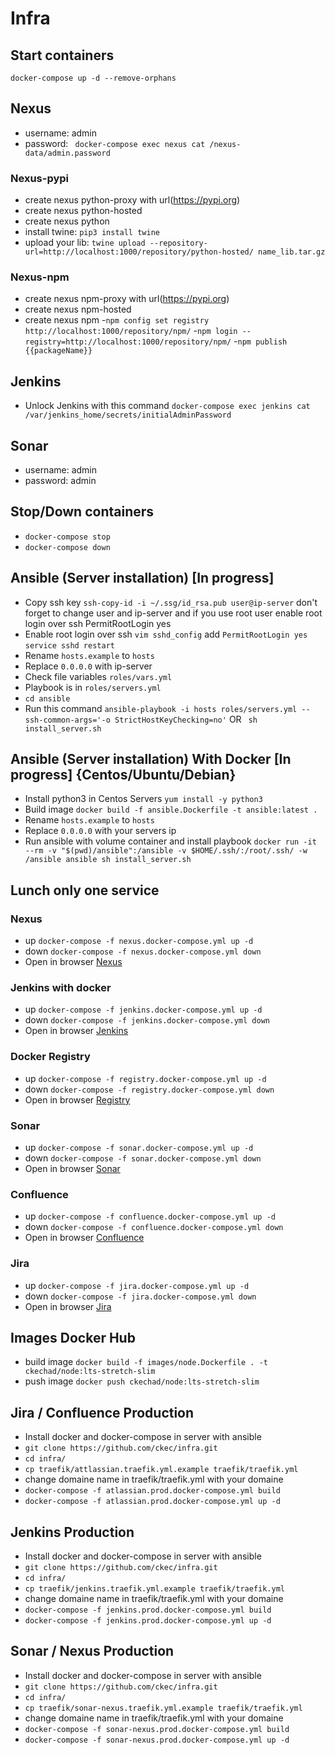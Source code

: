 # Infra

## Start containers

`docker-compose up -d --remove-orphans`

## Nexus

- username: admin
- password: ` docker-compose exec nexus cat /nexus-data/admin.password`

### Nexus-pypi

- create nexus python-proxy with url(https://pypi.org)
- create nexus python-hosted
- create nexus python
- install twine: ```pip3 install twine```
- upload your lib: ```twine upload --repository-url=http://localhost:1000/repository/python-hosted/ name_lib.tar.gz```

### Nexus-npm

- create nexus npm-proxy with url(https://pypi.org)
- create nexus npm-hosted
- create nexus npm -```npm config set registry http://localhost:1000/repository/npm/```
  -```npm login --registry=http://localhost:1000/repository/npm/```
  -```npm publish {{packageName}}```

## Jenkins

- Unlock Jenkins with this command `docker-compose exec jenkins cat /var/jenkins_home/secrets/initialAdminPassword`

## Sonar

- username: admin
- password: admin

## Stop/Down containers

- `docker-compose stop `
- `docker-compose down `

## Ansible (Server installation) [In progress]

- Copy ssh key `ssh-copy-id -i ~/.ssg/id_rsa.pub user@ip-server`  don't forget to change user and ip-server and if you
  use root user enable root login over ssh PermitRootLogin yes
- Enable root login over ssh
  `vim sshd_config` add `PermitRootLogin yes` `service sshd restart`
- Rename `hosts.example` to `hosts`
- Replace `0.0.0.0` with ip-server
- Check file variables ```roles/vars.yml```
- Playbook is in ```roles/servers.yml```
- ```cd ansible```
- Run this command
  ```ansible-playbook -i hosts roles/servers.yml --ssh-common-args='-o StrictHostKeyChecking=no'```
  OR
  ``` sh install_server.sh```

## Ansible (Server installation) With Docker [In progress] {Centos/Ubuntu/Debian}

- Install python3 in Centos Servers
  ```yum install -y python3```
- Build image
  ```docker build -f ansible.Dockerfile -t ansible:latest .```
- Rename `hosts.example` to `hosts`
- Replace `0.0.0.0` with your servers ip
- Run ansible with volume container and install playbook
  ```docker run -it --rm -v "$(pwd)/ansible":/ansible -v $HOME/.ssh/:/root/.ssh/ -w /ansible ansible sh install_server.sh```

## Lunch only one service

### Nexus

- up `docker-compose -f nexus.docker-compose.yml up -d`
- down `docker-compose -f nexus.docker-compose.yml down`
- Open in browser [Nexus](http://localhost:1000/)

### Jenkins with docker

- up `docker-compose -f jenkins.docker-compose.yml up -d`
- down `docker-compose -f jenkins.docker-compose.yml down`
- Open in browser [Jenkins](http://localhost:1001/)

### Docker Registry

- up `docker-compose -f registry.docker-compose.yml up -d`
- down `docker-compose -f registry.docker-compose.yml down`
- Open in browser [Registry](http://localhost:1004/)

### Sonar

- up `docker-compose -f sonar.docker-compose.yml up -d`
- down `docker-compose -f sonar.docker-compose.yml down`
- Open in browser [Sonar](http://localhost:1005/)

### Confluence

- up `docker-compose -f confluence.docker-compose.yml up -d`
- down `docker-compose -f confluence.docker-compose.yml down`
- Open in browser [Confluence](http://localhost:8090/)

### Jira

- up `docker-compose -f jira.docker-compose.yml up -d`
- down `docker-compose -f jira.docker-compose.yml down`
- Open in browser [Jira](http://localhost:8080/)

## Images Docker Hub
- build image `docker build -f images/node.Dockerfile . -t ckechad/node:lts-stretch-slim`
- push image `docker push ckechad/node:lts-stretch-slim`

## Jira / Confluence Production 
- Install docker and docker-compose in server with ansible
- `git clone https://github.com/ckec/infra.git`
- `cd infra/`
- `cp traefik/attlassian.traefik.yml.example traefik/traefik.yml`
- change domaine name in traefik/traefik.yml with your domaine 
- `docker-compose -f atlassian.prod.docker-compose.yml build`
- `docker-compose -f atlassian.prod.docker-compose.yml up -d`

## Jenkins Production 
- Install docker and docker-compose in server with ansible
- `git clone https://github.com/ckec/infra.git`
- `cd infra/`
- `cp traefik/jenkins.traefik.yml.example traefik/traefik.yml`
- change domaine name in traefik/traefik.yml with your domaine 
- `docker-compose -f jenkins.prod.docker-compose.yml build`
- `docker-compose -f jenkins.prod.docker-compose.yml up -d`

## Sonar / Nexus Production 
- Install docker and docker-compose in server with ansible
- `git clone https://github.com/ckec/infra.git`
- `cd infra/`
- `cp traefik/sonar-nexus.traefik.yml.example traefik/traefik.yml`
- change domaine name in traefik/traefik.yml with your domaine 
- `docker-compose -f sonar-nexus.prod.docker-compose.yml build`
- `docker-compose -f sonar-nexus.prod.docker-compose.yml up -d`